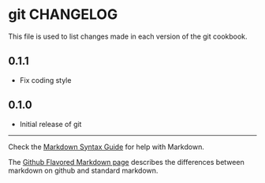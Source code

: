 # git CHANGELOG

This file is used to list changes made in each version of the git cookbook.

## 0.1.1
- Fix coding style

## 0.1.0
- Initial release of git

- - -
Check the [Markdown Syntax Guide](http://daringfireball.net/projects/markdown/syntax) for help with Markdown.

The [Github Flavored Markdown page](http://github.github.com/github-flavored-markdown/) describes the differences between markdown on github and standard markdown.
